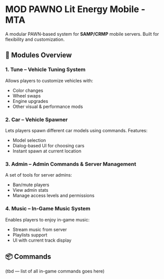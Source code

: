 # MOD PAWNO Lit Energy Mobile - MTA

A modular PAWN-based system for **SAMP/CRMP** mobile servers. Built for flexibility and customization.

## 🔧 Modules Overview

### 1. Tune – Vehicle Tuning System
Allows players to customize vehicles with:
- Color changes  
- Wheel swaps  
- Engine upgrades  
- Other visual & performance mods  

### 2. Car – Vehicle Spawner
Lets players spawn different car models using commands. Features:
- Model selection  
- Dialog-based UI for choosing cars  
- Instant spawn at current location  

### 3. Admin – Admin Commands & Server Management
A set of tools for server admins:
- Ban/mute players  
- View admin stats  
- Manage access levels and permissions  

### 4. Music – In-Game Music System
Enables players to enjoy in-game music:
- Stream music from server  
- Playlists support  
- UI with current track display  

## 📦 Commands
(tbd — list of all in-game commands goes here)
